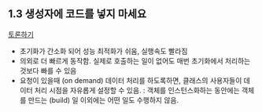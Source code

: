 ## 1.3 생성자에 코드를 넣지 마세요
[토론하기](https://www.yegor256.com/2015/05/07/ctors-must-be-code-free.html)

- 초기화가 간소화 되어 성능 최적화가 쉬움, 실행속도 빨라짐
- 의외로 더 빠르게 동작함. 실제로 호출하는 일이 없어도 매번 초기화에서 처리하는 것보다 빠를 수 있음
- 요청이 있을때 (on demand) 데이터 처리를 하도록하면, 클래스의 사용자들이 데이터 처리 시점을 자유롭게 설정할 수 있음.
 : 객체를 인스턴스화하는 동안에는 객체를 만드는 (build) 일 이외에는 어떤 일도 수행하지 않음.
